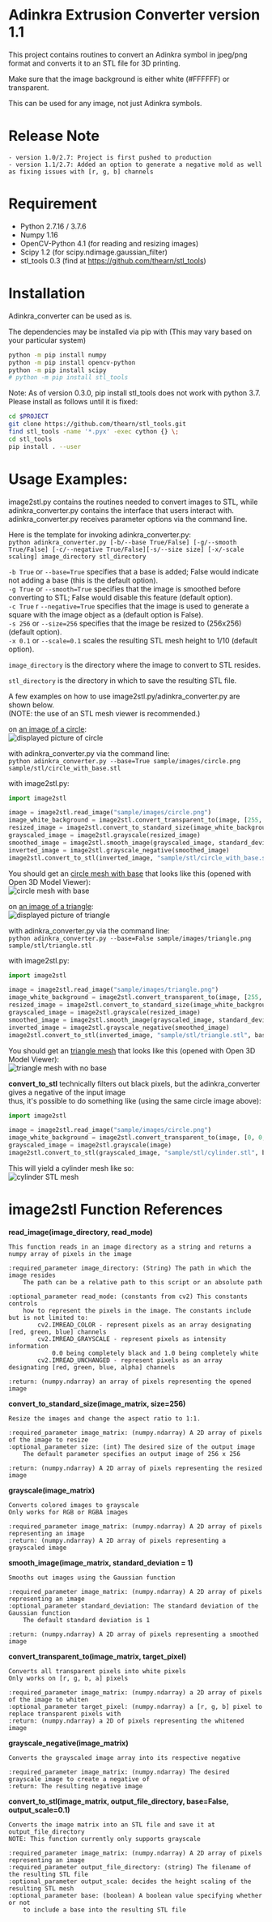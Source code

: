 # Adinkra Extrusion Converter version 1.1
This project contains routines to convert an Adinkra symbol in jpeg/png format and converts it to an STL file for 3D printing.

Make sure that the image background is either white (#FFFFFF) or transparent.

This can be used for any image, not just Adinkra symbols.

# Release Note
    - version 1.0/2.7: Project is first pushed to production
    - version 1.1/2.7: Added an option to generate a negative mold as well as fixing issues with [r, g, b] channels

# Requirement
 - Python 2.7.16 / 3.7.6
 - Numpy 1.16
 - OpenCV-Python 4.1 (for reading and resizing images)
 - Scipy 1.2 (for scipy.ndimage.gaussian_filter)
 - stl_tools 0.3 (find at https://github.com/thearn/stl_tools)

# Installation
Adinkra_converter can be used as is.

The dependencies may be installed via pip with (This may vary based on your particular system)
```bash
python -m pip install numpy
python -m pip install opencv-python
python -m pip install scipy
# python -m pip install stl_tools
```
Note: As of version 0.3.0, pip install stl_tools does not work with python 3.7. Please install as follows until it is fixed:


```bash
cd $PROJECT
git clone https://github.com/thearn/stl_tools.git
find stl_tools -name '*.pyx' -exec cython {} \;
cd stl_tools
pip install . --user
```

# Usage Examples:
image2stl.py contains the routines needed to convert images to STL, while adinkra_converter.py contains the interface that users interact with.
adinkra_converter.py receives parameter options via the command line.

Here is the template for invoking adinkra_converter.py:\
`python adinkra_converter.py [-b/--base True/False] [-g/--smooth True/False] [-c/--negative True/False][-s/--size size] [-x/-scale scaling] image_directory stl_directory`

`-b True` or `--base=True` specifies that a base is added; False would indicate not adding a base (this is the default option).\
`-g True` or `--smooth=True` specifies that the image is smoothed before converting to STL; False would disable this feature (default option).\
`-c True` r `--negative=True` specifies that the image is used to generate a square with the image object as a  (default option is False). \
`-s 256` or `--size=256` specifies that the image be resized to (256x256) (default option).\
`-x 0.1` or `--scale=0.1` scales the resulting STL mesh height to 1/10 (default option).

`image_directory` is the directory where the image to convert to STL resides.

`stl_directory` is the directory in which to save the resulting STL file.



A few examples on how to use image2stl.py/adinkra_converter.py are shown below.\
(NOTE: the use of an STL mesh viewer is recommended.)



on [an image of a circle](sample/images/circle.png?raw=false "circle.png"):\
![displayed picture of circle](doc/figures/example_circle.png?raw=true)


with adinkra_converter.py via the command line:\
`python adinkra_converter.py --base=True sample/images/circle.png sample/stl/circle_with_base.stl`

with image2stl.py:
```Python
import image2stl

image = image2stl.read_image("sample/images/circle.png")
image_white_background = image2stl.convert_transparent_to(image, [255, 255, 255]) # transparent to #FFFFFF
resized_image = image2stl.convert_to_standard_size(image_white_background, size=256)
grayscaled_image = image2stl.grayscale(resized_image)
smoothed_image = image2stl.smooth_image(grayscaled_image, standard_deviation=1)
inverted_image = image2stl.grayscale_negative(smoothed_image)
image2stl.convert_to_stl(inverted_image, "sample/stl/circle_with_base.stl", base=True, output_scale=0.1)
```

You should get an [circle mesh with base](sample/stl/circle_with_base.stl "STL") that looks like this (opened with Open 3D Model Viewer):\
![circle mesh with base](doc/figures/circle_with_base.png?raw=true "circle mesh with base")



on [an image of a triangle](sample/images/triangle.png?raw=false "triangle.png"):\
![displayed picture of triangle](doc/figures/example_triangle.png?raw=true)


with adinkra_converter.py via the command line:\
`python adinkra_converter.py --base=False sample/images/triangle.png sample/stl/triangle.stl`


with image2stl.py:
```Python
import image2stl

image = image2stl.read_image("sample/images/triangle.png")
image_white_background = image2stl.convert_transparent_to(image, [255, 255, 255]) # transparent to #FFFFFF
resized_image = image2stl.convert_to_standard_size(image_white_background, size=256)
grayscaled_image = image2stl.grayscale(resized_image)
smoothed_image = image2stl.smooth_image(grayscaled_image, standard_deviation=1)
inverted_image = image2stl.grayscale_negative(smoothed_image)
image2stl.convert_to_stl(inverted_image, "sample/stl/triangle.stl", base=False, output_scale=0.1)
```

You should get an [triangle mesh](sample/stl/triangle.stl "STL") that looks like this (opened with Open 3D Model Viewer):\
![triangle mesh with no base](doc/figures/triangle_no_base.png "triangle mesh with no base")


**convert_to_stl** technically filters out black pixels, but the adinkra_converter gives a negative of the input image\
thus, it's possible to do something like (using the same circle image above):
```Python
import image2stl

image = image2stl.read_image("sample/images/circle.png")
image_white_background = image2stl.convert_transparent_to(image, [0, 0, 0]) # transparent to #000000
grayscaled_image = image2stl.grayscale(image)
image2stl.convert_to_stl(grayscaled_image, "sample/stl/cylinder.stl", base=False, output_scale=1.0)
```

This will yield a cylinder mesh like so:\
![cylinder STL mesh](doc/figures/cylinder.png "cylinder mesh with no base")


# image2stl Function References

**read_image(image_directory, read_mode)**
```
This function reads in an image directory as a string and returns a numpy array of pixels in the image

:required_parameter image_directory: (String) The path in which the image resides
    The path can be a relative path to this script or an absolute path

:optional_parameter read_mode: (constants from cv2) This constants controls
    how to represent the pixels in the image. The constants include but is not limited to:
        cv2.IMREAD_COLOR - represent pixels as an array designating [red, green, blue] channels
        cv2.IMREAD_GRAYSCALE - represent pixels as intensity information
            0.0 being completely black and 1.0 being completely white
        cv2.IMREAD_UNCHANGED - represent pixels as an array designating [red, green, blue, alpha] channels

:return: (numpy.ndarray) an array of pixels representing the opened image
```


**convert_to_standard_size(image_matrix, size=256)**
```
Resize the images and change the aspect ratio to 1:1.

:required_parameter image_matrix: (numpy.ndarray) A 2D array of pixels of the image to resize
:optional_parameter size: (int) The desired size of the output image
    The default parameter specifies an output image of 256 x 256

:return: (numpy.ndarray) A 2D array of pixels representing the resized image
```


**grayscale(image_matrix)**
```
Converts colored images to grayscale
Only works for RGB or RGBA images

:required_parameter image_matrix: (numpy.ndarray) A 2D array of pixels representing an image
:return: (numpy.ndarray) A 2D array of pixels representing a grayscaled image
```


**smooth_image(image_matrix, standard_deviation = 1)**
```
Smooths out images using the Gaussian function

:required_parameter image_matrix: (numpy.ndarray) A 2D array of pixels representing an image
:optional_parameter standard_deviation: The standard deviation of the Gaussian function
    The default standard deviation is 1

:return: (numpy.ndarray) A 2D array of pixels representing a smoothed image
```


**convert_transparent_to(image_matrix, target_pixel)**
```
Converts all transparent pixels into white pixels
Only works on [r, g, b, a] pixels

:required_parameter image_matrix: (numpy.ndarray) a 2D array of pixels of the image to whiten
:optional_parameter target_pixel: (numpy.ndarray) a [r, g, b] pixel to replace transparent pixels with
:return: (numpy.ndarray) a 2D of pixels representing the whitened image
```


**grayscale_negative(image_matrix)**
```
Converts the grayscaled image array into its respective negative

:required_parameter image_matrix: (numpy.ndarray) The desired grayscale image to create a negative of
:return: The resulting negative image
```


**convert_to_stl(image_matrix, output_file_directory, base=False, output_scale=0.1)**
```
Converts the image matrix into an STL file and save it at output_file_directory
NOTE: This function currently only supports grayscale

:required_parameter image_matrix: (numpy.ndarray) A 2D array of pixels representing an image
:required_parameter output_file_directory: (string) The filename of the resulting STL file
:optional_parameter output_scale: decides the height scaling of the resulting STL mesh
:optional_parameter base: (boolean) A boolean value specifying whether or not
    to include a base into the resulting STL file
```
